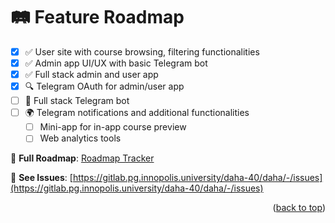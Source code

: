 # 🛤️ Feature Roadmap

- [x] ✅ User site with course browsing, filtering functionalities
- [x] ✅ Admin app UI/UX with basic Telegram bot
- [x] ✅ Full stack admin and user app
- [x] 🔍 Telegram OAuth for admin/user app
- [ ] 📴 Full stack Telegram bot
- [ ] 🌍 Telegram notifications and additional functionalities
  - [ ] Mini-app for in-app course preview
  - [ ] Web analytics tools

📖 **Full Roadmap**: [Roadmap Tracker](https://docs.google.com/spreadsheets/d/1igeWneg5Xc3mzVqKd_R2O-WU2VcJ_YsIy3lFZDl8Pjs/edit?usp=sharing)

🔎 **See Issues**: [https://gitlab.pg.innopolis.university/daha-40/daha/-/issues](https://gitlab.pg.innopolis.university/daha-40/daha/-/issues)

<p align="right">(<a href="#readme-top">back to top</a>)</p>